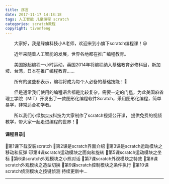 ```yaml
---
title: 序言
date: 2017-11-17 14:18:18
tags: 人工智能 儿童编程 scratch
categories: scratch教程
copyright: tivonfeng
---
```




&#8195;&#8195;大家好，我是绿旗科技小A老师，欢迎来到小旗下scratch编程课！😃
 
&#8195;&#8195;近年来随着人工智能的发展，世界各地都在推广编程教育。
<!--more-->
&#8195;&#8195;美国掀起编程一小时运动，英国2014年将编程纳入基础教育必修科目，新加坡、台湾，日本在推广编程教育......

&#8195;&#8195;所有的这些都表示，编程将成为每个人必备的基础技能！💪

&#8195;&#8195;但是通常我们使用的编程语言都是比较复杂，需要一定的门槛，为此美国麻省理工学院（MIT）开发出了一款图形化编程软件Scratch，采用图形化编程，简单易学，非常适合初学者。

&#8195;&#8195;所以我们小绿旗🇨🇳科技为大家制作了scratch视频公开课， 提供免费的视频教学，带大家一起走进编程的世界！🦁
  
  
#### 课程目录🌈
🍄第1课下载安装scratch
🍊第2课是scratch界面介绍
🦀第3课是scratch运动模块之移动和反弹
🐱第4课scratch运动模块之面向和旋转
🐲第5课scratch运动模块之坐标
🌸第6课scratch外观模块之小熊对话
🐬第7课scratch外观模块之特效
🐶第8课scratch外观模块之造型切换
🦋第9课scratch控制模块之条件执行
🐸第10课scratch侦测模块之按键侦测
持续更新中...
  
  



-------





